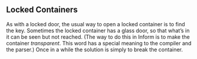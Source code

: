 ## Locked Containers

As with a locked door, the usual way to open a locked container is to find the key. Sometimes the locked container has a glass door, so that what’s in it can be seen but not reached. (The way to do this in Inform is to make the container _transparent_. This word has a special meaning to the compiler and the parser.) Once in a while the solution is simply to break the container.
